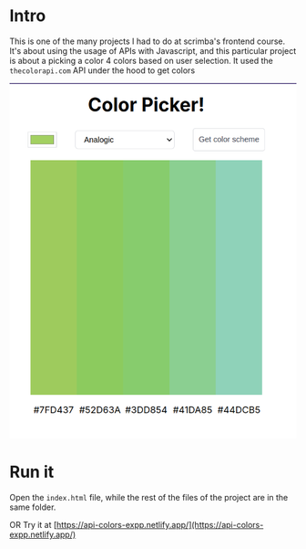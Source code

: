 # Intro
This is one of the many projects I had to do at scrimba's frontend course.
It's about using the usage of APIs with Javascript, and this particular project is about a picking a color 4 colors based on user selection.
It used the `thecolorapi.com` API under the hood to get colors

![Application interface](app.png)
# Run it
Open the `index.html` file, while the rest of the files of the project are in the same folder.

OR
Try it at [https://api-colors-expp.netlify.app/](https://api-colors-expp.netlify.app/)